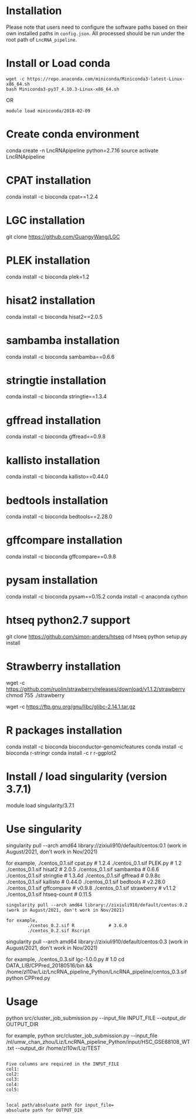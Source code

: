 Installation
===================

Please note that users need to configure the software paths based on their own installed paths in `config.json`. All processed should be run under the root path of `LncRNA_pipeline`.

# Install or Load conda
```
wget -c https://repo.anaconda.com/miniconda/Miniconda3-latest-Linux-x86_64.sh
bash Miniconda3-py37_4.10.3-Linux-x86_64.sh
```
OR
```
module load miniconda/2018-02-09
```

# Create conda environment
conda create -n LncRNApipeline python=2.7.16
source activate LncRNApipeline

# CPAT installation
conda install -c bioconda cpat==1.2.4

# LGC installation
git clone https://github.com/GuangyWang/LGC

# PLEK installation
conda install -c bioconda plek=1.2

# hisat2 installation
conda install -c bioconda hisat2==2.0.5

# sambamba installation
conda install -c bioconda sambamba==0.6.6

# stringtie installation
conda install -c bioconda stringtie==1.3.4

# gffread installation
conda install -c bioconda gffread==0.9.8

# kallisto installation
conda install -c bioconda kallisto==0.44.0

# bedtools installation
conda install -c bioconda bedtools==2.28.0

# gffcompare installation
conda install -c bioconda gffcompare==0.9.8

# pysam installation
conda install -c bioconda pysam==0.15.2
conda install -c anaconda cython

# htseq python2.7 support
git clone https://github.com/simon-anders/htseq
cd htseq
python setup.py install

# Strawberry installation
wget -c https://github.com/ruolin/strawberry/releases/download/v1.1.2/strawberry
chmod 755 ./strawberry

wget -c https://ftp.gnu.org/gnu/libc/glibc-2.14.1.tar.gz

# R packages installation 
conda install -c bioconda bioconductor-genomicfeatures
conda install -c bioconda r-stringr
conda install -c r r-ggplot2


# Install / load singularity (version 3.7.1)
module load singularity/3.7.1

# Use singularity
singularity pull --arch amd64 library://zixiuli910/default/centos:0.1 (work in August/2021, don't work in Nov/2021)

for example, 
        ./centos_0.1.sif cpat.py       # 1.2.4
        ./centos_0.1.sif PLEK.py       # 1.2
        ./centos_0.1.sif hisat2        # 2.0.5
        ./centos_0.1.sif sambamba      # 0.6.6
        ./centos_0.1.sif stringtie     # 1.3.4d
        ./centos_0.1.sif gffread       # 0.9.8c
        ./centos_0.1.sif kallisto      # 0.44.0
        ./centos_0.1.sif bedtools      # v2.28.0
        ./centos_0.1.sif gffcompare    # v0.9.8
        ./centos_0.1.sif strawberry    # v1.1.2
        ./centos_0.1.sif htseq-count   # 0.11.5
```
singularity pull --arch amd64 library://zixiuli910/default/centos:0.2 (work in August/2021, don't work in Nov/2021)

for example,
        ./centos_0.2.sif R             # 3.6.0
        ./centos_0.2.sif Rscript
```

singularity pull --arch amd64 library://zixiuli910/default/centos:0.3 (work in August/2021, don't work in Nov/2021)

for example,
        ./centos_0.3.sif lgc-1.0.0.py  # 1.0
        cd DATA_LIB/CPPred_20180516/bin && /home/zl10w/Liz/LncRNA_pipeline_Python/LncRNA_pipeline/centos_0.3.sif python CPPred.py

# Usage
python src/cluster_job_submission.py --input_file INPUT_FILE --output_dir OUTPUT_DIR

for example,
python src/cluster_job_submission.py --input_file /nl/umw_chan_zhou/Liz/LncRNA_pipeline_Python/input/HSC_GSE68108_WT.txt --output_dir /home/zl10w/Liz/TEST
```        
 
Five columns are required in the INPUT_FILE
col1: 
col2:
col3:
col4:
col5:


local path/absoluate path for input_file=
absoluate path for OUTPUT_DIR
